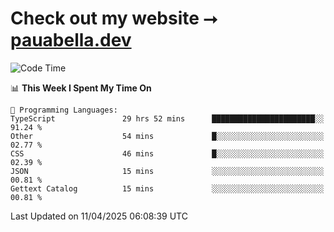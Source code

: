 # Check out my website ⭢ [pauabella.dev](https://pauabella.dev)

<!--START_SECTION:waka-->
![Code Time](http://img.shields.io/badge/Code%20Time-4%2C319%20hrs%207%20mins-blue)

📊 **This Week I Spent My Time On** 

```text
💬 Programming Languages: 
TypeScript               29 hrs 52 mins      ███████████████████████░░   91.24 % 
Other                    54 mins             █░░░░░░░░░░░░░░░░░░░░░░░░   02.77 % 
CSS                      46 mins             █░░░░░░░░░░░░░░░░░░░░░░░░   02.39 % 
JSON                     15 mins             ░░░░░░░░░░░░░░░░░░░░░░░░░   00.81 % 
Gettext Catalog          15 mins             ░░░░░░░░░░░░░░░░░░░░░░░░░   00.81 % 
```


 Last Updated on 11/04/2025 06:08:39 UTC
<!--END_SECTION:waka-->
